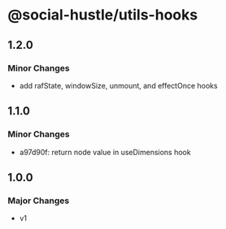 # @social-hustle/utils-hooks

## 1.2.0

### Minor Changes

- add rafState, windowSize, unmount, and effectOnce hooks

## 1.1.0

### Minor Changes

- a97d90f: return node value in useDimensions hook

## 1.0.0

### Major Changes

- v1
